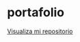 # portafolio

<a href="https://isianaya.github.io/portafolio/indexc.html">Visualiza mi repositorio</a>

